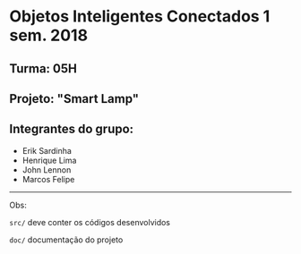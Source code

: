 # Objetos Inteligentes Conectados 1 sem. 2018

## Turma: 05H
## Projeto: "Smart Lamp"
## Integrantes do grupo:

* Erik Sardinha 
* Henrique Lima
* John Lennon
* Marcos Felipe
_______________________________________
Obs:

`src/` deve conter os códigos desenvolvidos

`doc/` documentação do projeto
